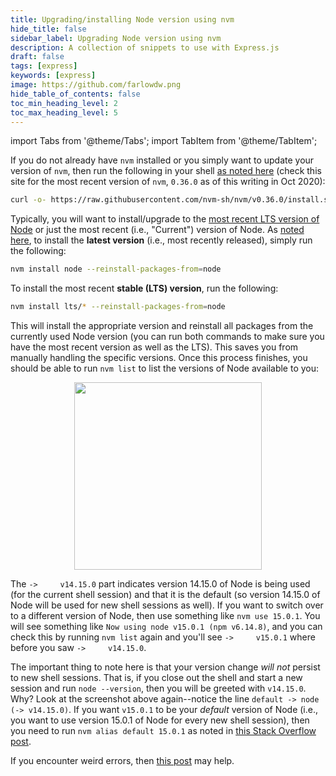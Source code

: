 ```yaml
---
title: Upgrading/installing Node version using nvm
hide_title: false
sidebar_label: Upgrading Node version using nvm
description: A collection of snippets to use with Express.js
draft: false
tags: [express]
keywords: [express]
image: https://github.com/farlowdw.png
hide_table_of_contents: false
toc_min_heading_level: 2
toc_max_heading_level: 5
---
```


import Tabs from '@theme/Tabs';
import TabItem from '@theme/TabItem';

If you do not already have `nvm` installed or you simply want to update your version of `nvm`, then run the following in your shell [as noted here](https://github.com/nvm-sh/nvm) (check this site for the most recent version of `nvm`, `0.36.0` as of this writing in Oct 2020):

```bash
curl -o- https://raw.githubusercontent.com/nvm-sh/nvm/v0.36.0/install.sh | bash
```

Typically, you will want to install/upgrade to the [most recent LTS version of Node](https://nodejs.org/en/) or just the most recent (i.e., "Current") version of Node. As [noted here](https://stackoverflow.com/a/41121536/5209533), to install the **latest version** (i.e., most recently released), simply run the following:

```bash
nvm install node --reinstall-packages-from=node
```

To install the most recent **stable (LTS) version**, run the following:

```bash
nvm install lts/* --reinstall-packages-from=node
```

This will install the appropriate version and reinstall all packages from the currently used Node version (you can run both commands to make sure you have the most recent version as well as the LTS). This saves you from manually handling the specific versions. Once this process finishes, you should be able to run `nvm list` to list the versions of Node available to you:

<p align='center'>
  <img width='300px' src='https://user-images.githubusercontent.com/73953353/188996004-d652cd38-247d-4cbc-82b4-d7afa8b3f7ce.png' />
</p>

The `->     v14.15.0` part indicates version 14.15.0 of Node is being used (for the current shell session) and that it is the default (so version 14.15.0 of Node will be used for new shell sessions as well). If you want to switch over to a different version of Node, then use something like `nvm use 15.0.1`. You will see something like `Now using node v15.0.1 (npm v6.14.8)`, and you can check this by running `nvm list` again and you'll see `->     v15.0.1` where before you saw `->     v14.15.0`. 

The important thing to note here is that your version change *will not* persist to new shell sessions. That is, if you close out the shell and start a new session and run `node --version`, then you will be greeted with `v14.15.0`. Why? Look at the screenshot above again--notice the line `default -> node (-> v14.15.0)`. If you want `v15.0.1` to be your *default* version of Node (i.e., you want to use version 15.0.1 of Node for every new shell session), then you need to run `nvm alias default 15.0.1` as noted in [this Stack Overflow post](https://stackoverflow.com/a/47787025/5209533).

If you encounter weird errors, then [this post](https://stackoverflow.com/a/47883587/5209533) may help.
